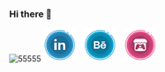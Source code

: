 ### Hi there 👋
![55555](https://user-images.githubusercontent.com/58776467/95667082-442f7600-0b37-11eb-8128-f4c10659aa94.gif) <a href="https://www.linkedin.com/in/gabriellasenraaraujo/"><img src="https://raw.githubusercontent.com/lrcouto/lrcouto/main/icon_linkedin.png"></a>&nbsp;&nbsp;
<a href="https://www.behance.net/GabriellaSenra"><img src="https://raw.githubusercontent.com/lrcouto/lrcouto/main/icon_behance.png"></a>&nbsp;&nbsp;
<a href="https://itch.io/profile/gsenra-a"><img src="https://raw.githubusercontent.com/lrcouto/lrcouto/main/icon_itchio.png"></a>&nbsp;&nbsp;
</p>
